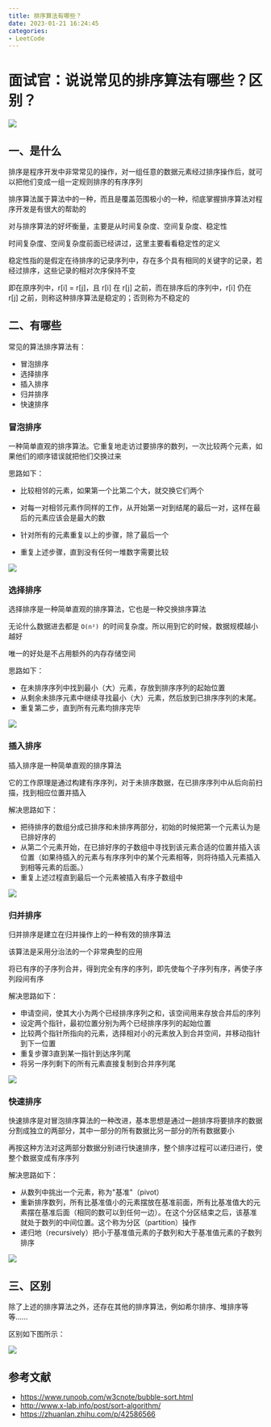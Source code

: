 ```yaml
---
title: 排序算法有哪些？
date: 2023-01-21 16:24:45
categories: 
- LeetCode
---
```


# 面试官：说说常见的排序算法有哪些？区别？


 ![](https://static.vue-js.com/63eb7920-211c-11ec-a752-75723a64e8f5.png)

## 一、是什么

排序是程序开发中非常常见的操作，对一组任意的数据元素经过排序操作后，就可以把他们变成一组一定规则排序的有序序列

排序算法属于算法中的一种，而且是覆盖范围极小的一种，彻底掌握排序算法对程序开发是有很大的帮助的

对与排序算法的好坏衡量，主要是从时间复杂度、空间复杂度、稳定性

时间复杂度、空间复杂度前面已经讲过，这里主要看看稳定性的定义

稳定性指的是假定在待排序的记录序列中，存在多个具有相同的关键字的记录，若经过排序，这些记录的相对次序保持不变

即在原序列中，r[i] = r[j]，且 r[i] 在 r[j] 之前，而在排序后的序列中，r[i] 仍在 r[j] 之前，则称这种排序算法是稳定的；否则称为不稳定的



## 二、有哪些

常见的算法排序算法有：

- 冒泡排序
- 选择排序
- 插入排序
- 归并排序
- 快速排序

### 冒泡排序

一种简单直观的排序算法。它重复地走访过要排序的数列，一次比较两个元素，如果他们的顺序错误就把他们交换过来

思路如下：

- 比较相邻的元素，如果第一个比第二个大，就交换它们两个

- 对每一对相邻元素作同样的工作，从开始第一对到结尾的最后一对，这样在最后的元素应该会是最大的数
- 针对所有的元素重复以上的步骤，除了最后一个
- 重复上述步骤，直到没有任何一堆数字需要比较

![](https://pic4.zhimg.com/v2-33a947c71ad62b254cab62e5364d2813_b.webp)



### 选择排序

选择排序是一种简单直观的排序算法，它也是一种交换排序算法

无论什么数据进去都是 `O(n²) `的时间复杂度。所以用到它的时候，数据规模越小越好

唯一的好处是不占用额外的内存存储空间

思路如下：

- 在未排序序列中找到最小（大）元素，存放到排序序列的起始位置
- 从剩余未排序元素中继续寻找最小（大）元素，然后放到已排序序列的末尾。
- 重复第二步，直到所有元素均排序完毕

![](https://pic1.zhimg.com/v2-1c7e20f306ddc02eb4e3a50fa7817ff4_b.webp)





### 插入排序

插入排序是一种简单直观的排序算法

它的工作原理是通过构建有序序列，对于未排序数据，在已排序序列中从后向前扫描，找到相应位置并插入

解决思路如下：

- 把待排序的数组分成已排序和未排序两部分，初始的时候把第一个元素认为是已排好序的
- 从第二个元素开始，在已排好序的子数组中寻找到该元素合适的位置并插入该位置（如果待插入的元素与有序序列中的某个元素相等，则将待插入元素插入到相等元素的后面。）
- 重复上述过程直到最后一个元素被插入有序子数组中

![](https://pic3.zhimg.com/v2-91b76e8e4dab9b0cad9a017d7dd431e2_b.webp)



### 归并排序

归并排序是建立在归并操作上的一种有效的排序算法

该算法是采用分治法的一个非常典型的应用

将已有序的子序列合并，得到完全有序的序列，即先使每个子序列有序，再使子序列段间有序

解决思路如下：

- 申请空间，使其大小为两个已经排序序列之和，该空间用来存放合并后的序列
- 设定两个指针，最初位置分别为两个已经排序序列的起始位置
- 比较两个指针所指向的元素，选择相对小的元素放入到合并空间，并移动指针到下一位置
- 重复步骤3直到某一指针到达序列尾
- 将另一序列剩下的所有元素直接复制到合并序列尾

![](https://pic3.zhimg.com/v2-cdda3f11c6efbc01577f5c29a9066772_b.jpg)



### 快速排序

快速排序是对冒泡排序算法的一种改进，基本思想是通过一趟排序将要排序的数据分割成独立的两部分，其中一部分的所有数据比另一部分的所有数据要小

再按这种方法对这两部分数据分别进行快速排序，整个排序过程可以递归进行，使整个数据变成有序序列

解决思路如下：

- 从数列中挑出一个元素，称为"基准"（pivot）
- 重新排序数列，所有比基准值小的元素摆放在基准前面，所有比基准值大的元素摆在基准后面（相同的数可以到任何一边）。在这个分区结束之后，该基准就处于数列的中间位置。这个称为分区（partition）操作
- 递归地（recursively）把小于基准值元素的子数列和大于基准值元素的子数列排序

![](https://pic1.zhimg.com/v2-c411339b79f92499dcb7b5f304c826f4_b.jpg)



## 三、区别

除了上述的排序算法之外，还存在其他的排序算法，例如希尔排序、堆排序等等......

区别如下图所示：

![](https://static.vue-js.com/5c3d7b50-2131-11ec-a752-75723a64e8f5.png)



## 参考文献

- https://www.runoob.com/w3cnote/bubble-sort.html
- http://www.x-lab.info/post/sort-algorithm/
- https://zhuanlan.zhihu.com/p/42586566